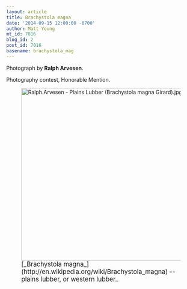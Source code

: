```yaml
---
layout: article
title: Brachystola magna
date: '2014-09-15 12:00:00 -0700'
author: Matt Young
mt_id: 7016
blog_id: 2
post_id: 7016
basename: brachystola_mag
---
```

Photograph by **Ralph Arvesen**.

Photography contest, Honorable Mention.

<figure>
<img src="/PT/uploads/2014/Ralph.Arvesen%20-%20Plains%20Lubber%20(Brachystola%20magna%20Girard).jpg" alt="Ralph.Arvesen - Plains Lubber (Brachystola magna Girard).jpg" width="600" height="459" />
<figcaption markdown="span">
<big>[_Brachystola magna_](http://en.wikipedia.org/wiki/Brachystola_magna) -- plains lubber, or western lubber.</big>.

</figcaption>
</figure>
